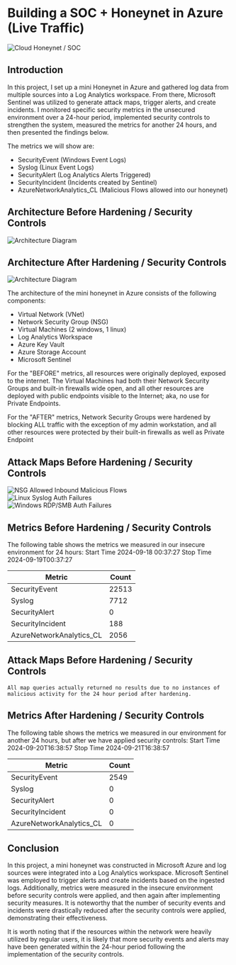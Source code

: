 # Building a SOC + Honeynet in Azure (Live Traffic)
![Cloud Honeynet / SOC](https://github.com/user-attachments/assets/c92aa085-b3d1-4440-b5d0-a1b10d89a1f4)


## Introduction

In this project, I set up a mini Honeynet in Azure and gathered log data from multiple sources into a Log Analytics workspace. From there, Microsoft Sentinel was utilized to generate attack maps, trigger alerts, and create incidents. I monitored specific security metrics in the unsecured environment over a 24-hour period, implemented security controls to strengthen the system, measured the metrics for another 24 hours, and then presented the findings below. 

The metrics we will show are:
- SecurityEvent (Windows Event Logs)
- Syslog (Linux Event Logs)
- SecurityAlert (Log Analytics Alerts Triggered)
- SecurityIncident (Incidents created by Sentinel)
- AzureNetworkAnalytics_CL (Malicious Flows allowed into our honeynet)

## Architecture Before Hardening / Security Controls
![Architecture Diagram](https://i.imgur.com/aBDwnKb.jpg)

## Architecture After Hardening / Security Controls
![Architecture Diagram](https://i.imgur.com/YQNa9Pp.jpg)

The architecture of the mini honeynet in Azure consists of the following components:

- Virtual Network (VNet)
- Network Security Group (NSG)
- Virtual Machines (2 windows, 1 linux)
- Log Analytics Workspace
- Azure Key Vault
- Azure Storage Account
- Microsoft Sentinel

For the "BEFORE" metrics, all resources were originally deployed, exposed to the internet. The Virtual Machines had both their Network Security Groups and built-in firewalls wide open, and all other resources are deployed with public endpoints visible to the Internet; aka, no use for Private Endpoints.

For the "AFTER" metrics, Network Security Groups were hardened by blocking ALL traffic with the exception of my admin workstation, and all other resources were protected by their built-in firewalls as well as Private Endpoint

## Attack Maps Before Hardening / Security Controls
![NSG Allowed Inbound Malicious Flows](https://github.com/user-attachments/assets/967a0155-53ae-4b3f-93db-e7f87e7ba230)</br>
![Linux Syslog Auth Failures](https://github.com/user-attachments/assets/3f56192a-a3fa-4b33-a03f-9a57b10a6729)<br>
![Windows RDP/SMB Auth Failures](https://github.com/user-attachments/assets/5fcadae6-2e18-4524-8375-30f6138d1842)<br>

## Metrics Before Hardening / Security Controls

The following table shows the metrics we measured in our insecure environment for 24 hours:
Start Time 2024-09-18 00:37:27
Stop Time 2024-09-19T00:37:27

| Metric                   | Count
| ------------------------ | -----
| SecurityEvent            | 22513
| Syslog                   | 7712
| SecurityAlert            | 0
| SecurityIncident         | 188
| AzureNetworkAnalytics_CL | 2056

## Attack Maps Before Hardening / Security Controls

```All map queries actually returned no results due to no instances of malicious activity for the 24 hour period after hardening.```

## Metrics After Hardening / Security Controls

The following table shows the metrics we measured in our environment for another 24 hours, but after we have applied security controls:
Start Time 2024-09-20T16:38:57
Stop Time	2024-09-21T16:38:57

| Metric                   | Count
| ------------------------ | -----
| SecurityEvent            | 2549
| Syslog                   | 0
| SecurityAlert            | 0
| SecurityIncident         | 0
| AzureNetworkAnalytics_CL | 0

## Conclusion

In this project, a mini honeynet was constructed in Microsoft Azure and log sources were integrated into a Log Analytics workspace. Microsoft Sentinel was employed to trigger alerts and create incidents based on the ingested logs. Additionally, metrics were measured in the insecure environment before security controls were applied, and then again after implementing security measures. It is noteworthy that the number of security events and incidents were drastically reduced after the security controls were applied, demonstrating their effectiveness.

It is worth noting that if the resources within the network were heavily utilized by regular users, it is likely that more security events and alerts may have been generated within the 24-hour period following the implementation of the security controls.
